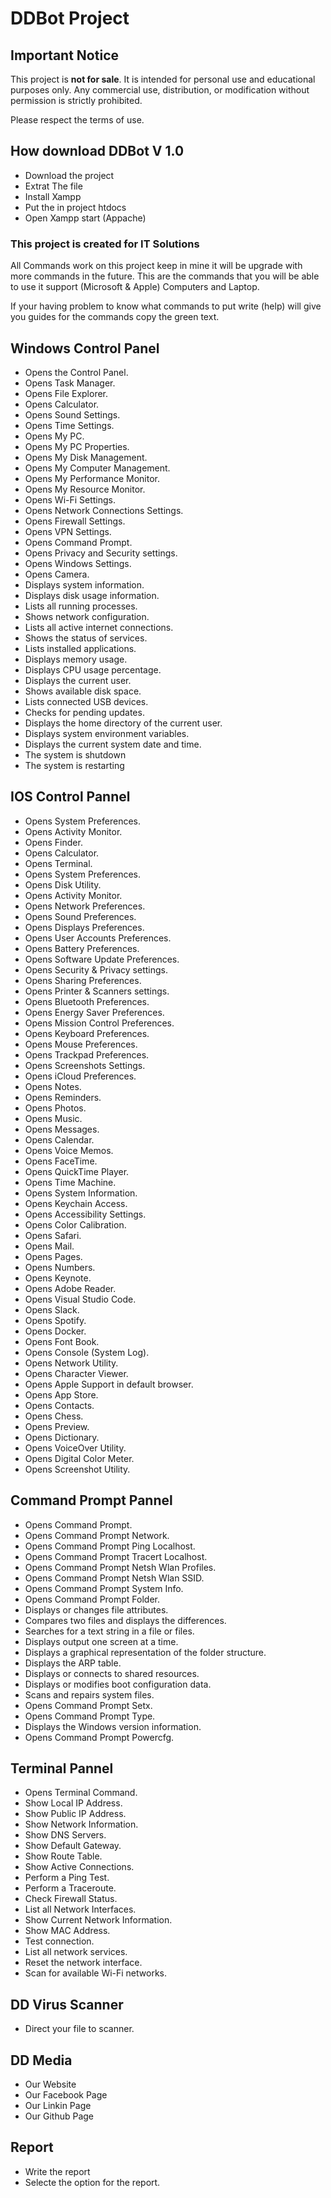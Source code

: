 # DDBot Project

## Important Notice

This project is **not for sale**. It is intended for personal use and educational purposes only. Any commercial use, distribution, or modification without permission is strictly prohibited.

Please respect the terms of use.


## How download DDBot V 1.0

- Download the project
- Extrat The file
- Install Xampp
- Put the in project htdocs
- Open Xampp start (Appache)

### This project is created for IT Solutions 

All Commands work on this project keep in mine it will be upgrade with more commands in the future.
This are the commands that you will be able to use it support (Microsoft & Apple) Computers and Laptop.

If your having problem to know what commands to put write (help) will give you guides for the commands copy the green text.

 Windows Control Panel
 ----------------------
  -  Opens the Control Panel.
  -  Opens Task Manager.
  -  Opens File Explorer.
  -  Opens Calculator.
  -  Opens Sound Settings.
  -  Opens Time Settings.
  -  Opens My PC.
  -  Opens My PC Properties.
  -  Opens My Disk Management.
  -  Opens My Computer Management.
  -  Opens My Performance Monitor.
  -  Opens My Resource Monitor.
  -  Opens Wi-Fi Settings.
  -  Opens Network Connections Settings.
  -  Opens Firewall Settings.
  -  Opens VPN Settings.
  -  Opens Command Prompt.
  -  Opens Privacy and Security settings.
  -  Opens Windows Settings.
  -  Opens Camera.
  -  Displays system information.
  -  Displays disk usage information.
  -  Lists all running processes.
  -  Shows network configuration.
  -  Lists all active internet connections.
  -  Shows the status of services.
  -  Lists installed applications.
  -  Displays memory usage.
  -  Displays CPU usage percentage.
  -  Displays the current user.
  -  Shows available disk space.
  -  Lists connected USB devices.
  -  Checks for pending updates.
  -  Displays the home directory of the current user.
  -  Displays system environment variables.
  -  Displays the current system date and time.
  -  The system is shutdown
  -  The system is restarting
 
 IOS Control Pannel
 -------------------
  - Opens System Preferences.
  - Opens Activity Monitor.
  - Opens Finder.
  - Opens Calculator.
  - Opens Terminal.
  - Opens System Preferences.
  - Opens Disk Utility.
  - Opens Activity Monitor.
  - Opens Network Preferences.
  - Opens Sound Preferences.
  - Opens Displays Preferences.
  - Opens User Accounts Preferences.
  - Opens Battery Preferences.
  - Opens Software Update Preferences.
  - Opens Security & Privacy settings.
  - Opens Sharing Preferences.
  - Opens Printer & Scanners settings.
  - Opens Bluetooth Preferences.
  - Opens Energy Saver Preferences.
  - Opens Mission Control Preferences.
  - Opens Keyboard Preferences.
  - Opens Mouse Preferences.
  - Opens Trackpad Preferences.
  - Opens Screenshots Settings.
  - Opens iCloud Preferences.
  - Opens Notes.
  - Opens Reminders.
  - Opens Photos.
  - Opens Music.
  - Opens Messages.
  - Opens Calendar.
  - Opens Voice Memos.
  - Opens FaceTime.
  - Opens QuickTime Player.
  - Opens Time Machine.
  - Opens System Information.
  - Opens Keychain Access.
  - Opens Accessibility Settings.
  - Opens Color Calibration.
  - Opens Safari.
  - Opens Mail.
  - Opens Pages.
  - Opens Numbers.
  - Opens Keynote.
  - Opens Adobe Reader.
  - Opens Visual Studio Code.
  - Opens Slack.
  - Opens Spotify.
  - Opens Docker.
  - Opens Font Book.
  - Opens Console (System Log).
  - Opens Network Utility.
  - Opens Character Viewer.
  - Opens Apple Support in default browser.
  - Opens App Store.
  - Opens Contacts.
  - Opens Chess.
  - Opens Preview.
  - Opens Dictionary.
  - Opens VoiceOver Utility.
  - Opens Digital Color Meter.
  - Opens Screenshot Utility.

Command Prompt Pannel
---------------------
  - Opens Command Prompt.
  - Opens Command Prompt Network.
  - Opens Command Prompt Ping Localhost.
  - Opens Command Prompt Tracert Localhost.
  - Opens Command Prompt Netsh Wlan Profiles.
  - Opens Command Prompt Netsh Wlan SSID.
  - Opens Command Prompt System Info.
  - Opens Command Prompt Folder.
  - Displays or changes file attributes.
  - Compares two files and displays the differences.
  - Searches for a text string in a file or files.
  - Displays output one screen at a time.
  - Displays a graphical representation of the folder structure.
  - Displays the ARP table.
  - Displays or connects to shared resources.
  - Displays or modifies boot configuration data.
  - Scans and repairs system files.
  - Opens Command Prompt Setx.
  - Opens Command Prompt Type.
  - Displays the Windows version information.
  - Opens Command Prompt Powercfg.

Terminal Pannel
---------------
  - Opens Terminal Command.
  - Show Local IP Address.
  - Show Public IP Address.
  - Show Network Information.
  - Show DNS Servers.
  - Show Default Gateway.
  - Show Route Table.
  - Show Active Connections.
  - Perform a Ping Test.
  - Perform a Traceroute.
  - Check Firewall Status.
  - List all Network Interfaces.
  - Show Current Network Information.
  - Show MAC Address.
  - Test connection.
  - List all network services.
  - Reset the network interface.
  - Scan for available Wi-Fi networks.

DD Virus Scanner
-----------------
  - Direct your file to scanner.

DD Media
---------------
  - Our Website
  - Our Facebook Page
  - Our Linkin Page
  - Our Github Page

Report
---------------
  - Write the report
  - Selecte the option for the report.




